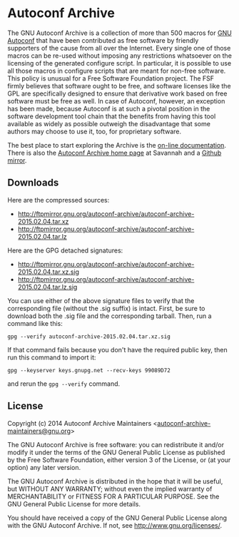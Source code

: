 Autoconf Archive
================

The GNU Autoconf Archive is a collection of more than 500 macros for [GNU
Autoconf](http://www.gnu.org/software/autoconf) that have been contributed
as free software by friendly supporters of the cause from all over the
Internet. Every single one of those macros can be re-used without imposing
any restrictions whatsoever on the licensing of the generated configure
script. In particular, it is possible to use all those macros in configure
scripts that are meant for non-free software. This policy is unusual for a
Free Software Foundation project. The FSF firmly believes that software
ought to be free, and software licenses like the GPL are specifically
designed to ensure that derivative work based on free software must be
free as well. In case of Autoconf, however, an exception has been made,
because Autoconf is at such a pivotal position in the software development
tool chain that the benefits from having this tool available as widely as
possible outweigh the disadvantage that some authors may choose to use it,
too, for proprietary software.

The best place to start exploring the Archive is the [on-line
documentation](http://www.gnu.org/software/autoconf-archive/). There is
also the [Autoconf Archive home
page](http://savannah.gnu.org/projects/autoconf-archive/) at Savannah and
a [Github mirror](https://github.com/peti/autoconf-archive).

Downloads
---------

Here are the compressed sources:

-   <http://ftpmirror.gnu.org/autoconf-archive/autoconf-archive-2015.02.04.tar.xz>
-   <http://ftpmirror.gnu.org/autoconf-archive/autoconf-archive-2015.02.04.tar.lz>

Here are the GPG detached signatures:

-   <http://ftpmirror.gnu.org/autoconf-archive/autoconf-archive-2015.02.04.tar.xz.sig>
-   <http://ftpmirror.gnu.org/autoconf-archive/autoconf-archive-2015.02.04.tar.lz.sig>

You can use either of the above signature files to verify that the
corresponding file (without the .sig suffix) is intact. First, be sure
to download both the .sig file and the corresponding tarball. Then, run
a command like this:

    gpg --verify autoconf-archive-2015.02.04.tar.xz.sig

If that command fails because you don't have the required public key,
then run this command to import it:

    gpg --keyserver keys.gnupg.net --recv-keys 99089D72

and rerun the `gpg --verify` command.

License
-------

Copyright (c) 2014 Autoconf Archive Maintainers \<<autoconf-archive-maintainers@gnu.org>\>

The GNU Autoconf Archive is free software: you can redistribute it and/or
modify it under the terms of the GNU General Public License as published
by the Free Software Foundation, either version 3 of the License, or (at
your option) any later version.

The GNU Autoconf Archive is distributed in the hope that it will be
useful, but WITHOUT ANY WARRANTY; without even the implied warranty of
MERCHANTABILITY or FITNESS FOR A PARTICULAR PURPOSE. See the GNU General
Public License for more details.

You should have received a copy of the GNU General Public License along
with the GNU Autoconf Archive. If not, see <http://www.gnu.org/licenses/>.
